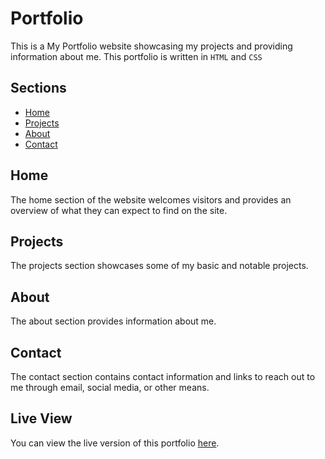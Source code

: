 # Portfolio

This is a My Portfolio website showcasing my projects and providing information about me.
This portfolio is written in `HTML` and `CSS`

## Sections

- [Home](#home)
- [Projects](#projects)
- [About](#about)
- [Contact](#contact)

## Home

The home section of the website welcomes visitors and provides an overview of what they can expect to find on the site.

## Projects

The projects section showcases some of my basic and notable projects.

## About

The about section provides information about me.

## Contact

The contact section contains contact information and links to reach out to me through email, social media, or other means.

## Live View

You can view the live version of this portfolio [here](https://hakim-cs.github.io).

